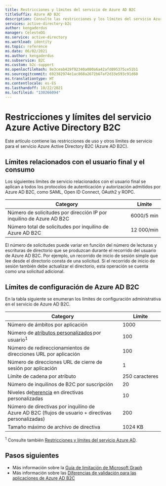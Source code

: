 ```yaml
---
title: Restricciones y límites del servicio de Azure AD B2C
titleSuffix: Azure AD B2C
description: Consulte las restricciones y los límites del servicio Azure Active Directory B2C.
services: active-directory-b2c
author: kengaderdus
manager: CelesteDG
ms.service: active-directory
ms.workload: identity
ms.topic: reference
ms.date: 06/02/2021
ms.author: kengaderdus
ms.subservice: B2C
ms.custom: b2c-support
ms.openlocfilehash: 8e3ceab429f92340a080a6a42afd095375ce51b1
ms.sourcegitcommit: 692382974e1ac868a2672b67af2d33e593c91d60
ms.translationtype: HT
ms.contentlocale: es-ES
ms.lasthandoff: 10/22/2021
ms.locfileid: "130266094"
---
```

# <a name="azure-active-directory-b2c-service-limits-and-restrictions"></a>Restricciones y límites del servicio Azure Active Directory B2C

Este artículo contiene las restricciones de uso y otros límites de servicio para el servicio Azure Active Directory B2C (Azure AD B2C).

## <a name="end-userconsumption-related-limits"></a>Límites relacionados con el usuario final y el consumo

Los siguientes límites de servicio relacionados con el usuario final se aplican a todos los protocolos de autenticación y autorización admitidos por Azure AD B2C, como SAML, Open ID Connect, OAuth2 y ROPC.

|Category |Límite    |
|---------|---------|
|Número de solicitudes por dirección IP por inquilino de Azure AD B2C       |6000/5 min          |
|Número total de solicitudes por inquilino de Azure AD B2C     |12 000/min          |

El número de solicitudes puede variar en función del número de lecturas y escrituras de directorio que se produzcan durante el recorrido del usuario de Azure AD B2C. Por ejemplo, un recorrido de inicio de sesión simple que lee desde el directorio consta de una solicitud. Si el recorrido de inicio de sesión también debe actualizar el directorio, esta operación se cuenta como una solicitud adicional.

## <a name="azure-ad-b2c-configuration-limits"></a>Límites de configuración de Azure AD B2C

En la tabla siguiente se enumeran los límites de configuración administrativa en el servicio de Azure AD B2C.

|Category  |Límite  |
|---------|---------|
|Número de ámbitos por aplicación        |1000          |
|Número de [atributos personalizados](user-profile-attributes.md#extension-attributes) por usuario<sup>1</sup>       |100         |
|Número de redireccionamientos de direcciones URL por aplicación       |100         |
|Número de direcciones URL de cierre de sesión por aplicación        |1          |
|Límite de cadena por atributo      |250 caracteres          |
|Número de inquilinos de B2C por suscripción      |20         |
|Niveles de[herencia](custom-policy-overview.md#inheritance-model) en directivas personalizadas     |10         |
|Número de directivas por inquilino de Azure AD B2C (flujos de usuario + directivas personalizadas)     |200          |
|Tamaño máximo de archivo de directiva      |1024 KB          |

<sup>1</sup> Consulte también [Restricciones y límites del servicio Azure AD](../active-directory/enterprise-users/directory-service-limits-restrictions.md).

## <a name="next-steps"></a>Pasos siguientes

- Más información sobre la [Guía de limitación de Microsoft Graph](/graph/throttling) 
- Más información sobre las [Diferencias de validación para las aplicaciones de Azure AD B2C](../active-directory/develop/supported-accounts-validation.md)
